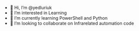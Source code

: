 - 👋 Hi, I’m @yedluriuk
- 👀 I’m interested in Learning
- 🌱 I’m currently learning PowerShell and Python
- 💞️ I’m looking to collaborate on Infrarelated automation code

<!---
yedluriuk/yedluriuk is a ✨ special ✨ repository because its `README.md` (this file) appears on your GitHub profile.
You can click the Preview link to take a look at your changes.
--->

